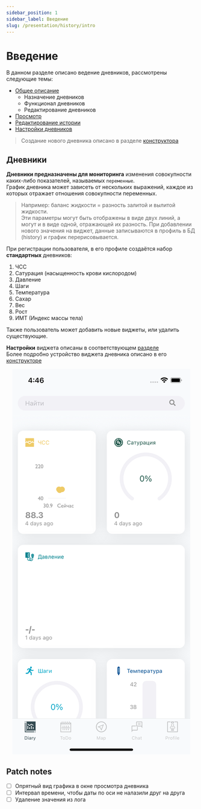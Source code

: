 ```yaml
---
sidebar_position: 1
sidebar_label: Введение
slug: /presentation/history/intro
---
```


# Введение

В данном разделе описано ведение дневников, рассмотрены следующие темы:
* [Общее описание](http://localhost:3002/docs/presentation/history/intro)
    * Назначение дневников  
    * Функционал дневников
    * Редактирование дневников
* [Просмотр](http://localhost:3002/docs/presentation/history/show)
* [Редактирование истории](http://localhost:3002/docs/presentation/history/edit_history)
* [Настройки дневников](http://localhost:3002/docs/presentation/history/edit_diary)

> Создание нового дневника описано в разделе [конструктора](http://localhost:3002/docs/views/constructors#конструктор-дневников)  

## Дневники

**Дневники предназначены для мониторинга** изменения совокупности каких-либо показателей, называемых `переменные`.  
График дневника может зависеть от нескольких выражений, каждое из которых отражает отношения совокупности переменных.  
> Например: баланс жидкости = разность залитой и вылитой жидкости.   
> Эти параметры могут быть отображены в виде двух линий, а могут и в виде одной, отражающей их разность.
При добавлении нового значения на виджет, данные записываются в профиль в БД (history) и график перерисовывается.

При регистрации пользователя, в его профиле создаётся набор **стандартных** дневников:
1. ЧСС
2. Сатурация (насыщенность крови кислородом)
3. Давление
4. Шаги
5. Температура
6. Сахар
7. Вес
8. Рост
9. ИМТ (Индекс массы тела)

Также пользователь может добавить новые виджеты, или удалить существующие.

**Настройки** виджета описаны в соответствующем [разделе](http://localhost:3002/docs/presentation/history/edit_diary)  
Более подробно устройство виджета дневника описано в его [конструкторе](http://localhost:3002/docs/views/constructors#конструктор-дневников)

<div align="center"><img alt="imgscreen" src="../../../static/img/presentation/diary/phone/diary.png"/></div>

## Patch notes

- [ ] Опрятный вид графика в окне просмотра дневника
- [ ] Интервал времени, чтобы даты по оси не налазили друг на друга
- [ ] Удаление значения из лога
